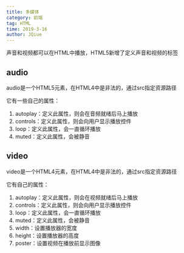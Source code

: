 ```yaml
---
title: 多媒体
category: 前端
tag: HTML
time: 2019-3-16
author: JQiue
---
```


声音和视频都可以在HTML中播放，HTML5新增了定义声音和视频的标签

## audio

audio是一个HTML5元素，在HTML4中是非法的，通过src指定资源路径

它有一些自己的属性：

1. autoplay：定义此属性，则会在音频就绪后马上播放
2. controls：定义此属性，则会向用户显示播放控件
3. loop：定义此属性，会一直循环播放
4. muted：定义此属性，会被静音

## video

video是一个HTML4元素，在HTML4中是非法的，通过src指定资源路径

它有自己的属性：

1. autoplay：定义此属性，则会在视频就绪后马上播放
2. controls：定义此属性，则会向用户显示播放控件
3. loop：定义此属性，会一直循环播放
4. muted：定义此属性，会被静音
5. width：设置播放器的宽度
6. height：设置播放器的高度
7. poster：设置视频在播放前显示图像

